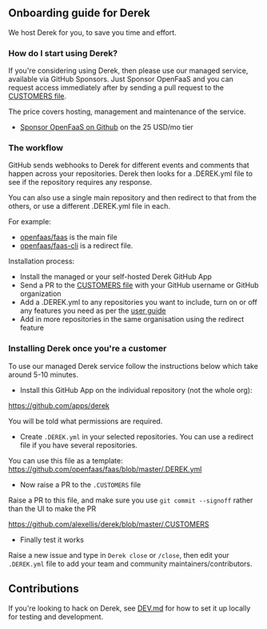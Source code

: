 ## Onboarding guide for Derek

We host Derek for you, to save you time and effort.

### How do I start using Derek?

If you're considering using Derek, then please use our managed service, available via GitHub Sponsors. Just Sponsor OpenFaaS and you can request access immediately after by sending a pull request to the [CUSTOMERS file](https://github.com/alexellis/derek/blob/master/.CUSTOMERS).

The price covers hosting, management and maintenance of the service.

* [Sponsor OpenFaaS on Github](https://github.com/sponsors/openfaas) on the 25 USD/mo tier

### The workflow

GitHub sends webhooks to Derek for different events and comments that happen across your repositories. Derek then looks for a .DEREK.yml file to see if the repository requires any response.

You can also use a single main repository and then redirect to that from the others, or use a different .DEREK.yml file in each. 

For example:

* [openfaas/faas](https://github.com/openfaas/faas/blob/master/.DEREK.yml) is the main file
* [openfaas/faas-cli](https://github.com/openfaas/faas-cli/blob/master/.DEREK.yml) is a redirect file.

Installation process:

* Install the managed or your self-hosted Derek GitHub App
* Send a PR to the [CUSTOMERS file](https://github.com/alexellis/derek/blob/master/.CUSTOMERS) with your GitHub username or GitHub organization
* Add a .DEREK.yml to any repositories you want to include, turn on or off any features you need as per the [user guide](./USER_GUIDE.md)
* Add in more repositories in the same organisation using the redirect feature

### Installing Derek once you're a customer

To use our managed Derek service follow the instructions below which take around 5-10 minutes.

* Install this GitHub App on the individual repository (not the whole org):

https://github.com/apps/derek

You will be told what permissions are required.

* Create `.DEREK.yml` in your selected repositories. You can use a redirect file if you have several repositories.

You can use this file as a template: https://github.com/openfaas/faas/blob/master/.DEREK.yml

* Now raise a PR to the `.CUSTOMERS` file

Raise a PR to this file, and make sure you use `git commit --signoff` rather than the UI to make the PR

https://github.com/alexellis/derek/blob/master/.CUSTOMERS

* Finally test it works

Raise a new issue and type in `Derek close` or `/close`, then edit your `.DEREK.yml` file to add your team and community maintainers/contributors.

## Contributions

If you're looking to hack on Derek, see [DEV.md](DEV.md) for how to set it up locally for testing and development.

